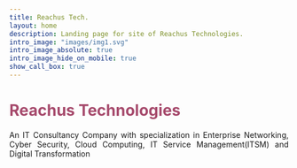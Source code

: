 ```yaml
---
title: Reachus Tech.
layout: home
description: Landing page for site of Reachus Technologies.
intro_image: "images/img1.svg"
intro_image_absolute: true
intro_image_hide_on_mobile: true
show_call_box: true
---
```


<h1 style="color: #a64a6c;">Reachus Technologies</h1>
<div style="text-align: justify;">
An IT Consultancy Company with specialization in Enterprise Networking, Cyber Security, Cloud Computing, IT Service Management(ITSM) and Digital Transformation 
</div>
